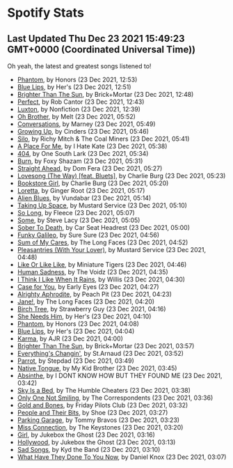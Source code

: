 
# Spotify Stats
## Last Updated Thu Dec 23 2021 15:49:23 GMT+0000 (Coordinated Universal Time))

Oh yeah, the latest and greatest songs listened to!

- [Phantom](https://www.last.fm/music/Honors/_/Phantom), by Honors (23 Dec 2021, 12:53)
- [Blue Lips](https://www.last.fm/music/Her%27s/_/Blue+Lips), by Her's (23 Dec 2021, 12:51)
- [Brighter Than The Sun](https://www.last.fm/music/Brick%252BMortar/_/Brighter+Than+The+Sun), by Brick+Mortar (23 Dec 2021, 12:48)
- [Perfect](https://www.last.fm/music/Rob+Cantor/_/Perfect), by Rob Cantor (23 Dec 2021, 12:43)
- [Luxton](https://www.last.fm/music/Nonfiction/_/Luxton), by Nonfiction (23 Dec 2021, 12:39)
- [Oh Brother](https://www.last.fm/music/Melt/_/Oh+Brother), by Melt (23 Dec 2021, 05:52)
- [Conversations](https://www.last.fm/music/Marney/_/Conversations), by Marney (23 Dec 2021, 05:49)
- [Growing Up](https://www.last.fm/music/Cinders/_/Growing+Up), by Cinders (23 Dec 2021, 05:46)
- [Silo](https://www.last.fm/music/Richy+Mitch+&+The+Coal+Miners/_/Silo), by Richy Mitch & The Coal Miners (23 Dec 2021, 05:41)
- [A Place For Me](https://www.last.fm/music/I+Hate+Kate/_/A+Place+For+Me), by I Hate Kate (23 Dec 2021, 05:38)
- [404](https://www.last.fm/music/One+South+Lark/_/404), by One South Lark (23 Dec 2021, 05:34)
- [Burn](https://www.last.fm/music/Foxy+Shazam/_/Burn), by Foxy Shazam (23 Dec 2021, 05:31)
- [Straight Ahead](https://www.last.fm/music/Dom+Fera/_/Straight+Ahead), by Dom Fera (23 Dec 2021, 05:27)
- [Lovesong (The Way) [feat. Bluets]](https://www.last.fm/music/Charlie+Burg/_/Lovesong+(The+Way)+%5Bfeat.+Bluets%5D), by Charlie Burg (23 Dec 2021, 05:23)
- [Bookstore Girl](https://www.last.fm/music/Charlie+Burg/_/Bookstore+Girl), by Charlie Burg (23 Dec 2021, 05:20)
- [Loretta](https://www.last.fm/music/Ginger+Root/_/Loretta), by Ginger Root (23 Dec 2021, 05:17)
- [Alien Blues](https://www.last.fm/music/Vundabar/_/Alien+Blues), by Vundabar (23 Dec 2021, 05:14)
- [Taking Up Space](https://www.last.fm/music/Mustard+Service/_/Taking+Up+Space), by Mustard Service (23 Dec 2021, 05:10)
- [So Long](https://www.last.fm/music/Fleece/_/So+Long), by Fleece (23 Dec 2021, 05:07)
- [Some](https://www.last.fm/music/Steve+Lacy/_/Some), by Steve Lacy (23 Dec 2021, 05:05)
- [Sober To Death](https://www.last.fm/music/Car+Seat+Headrest/_/Sober+To+Death), by Car Seat Headrest (23 Dec 2021, 05:00)
- [Funky Galileo](https://www.last.fm/music/Sure+Sure/_/Funky+Galileo), by Sure Sure (23 Dec 2021, 04:56)
- [Sum of My Cares](https://www.last.fm/music/The+Long+Faces/_/Sum+of+My+Cares), by The Long Faces (23 Dec 2021, 04:52)
- [Pleasantries (With Your Lover)](https://www.last.fm/music/Mustard+Service/_/Pleasantries+(With+Your+Lover)), by Mustard Service (23 Dec 2021, 04:48)
- [Like Or Like Like](https://www.last.fm/music/Miniature+Tigers/_/Like+Or+Like+Like), by Miniature Tigers (23 Dec 2021, 04:46)
- [Human Sadness](https://www.last.fm/music/The+Voidz/_/Human+Sadness), by The Voidz (23 Dec 2021, 04:35)
- [I Think I Like When It Rains](https://www.last.fm/music/Willis/_/I+Think+I+Like+When+It+Rains), by Willis (23 Dec 2021, 04:30)
- [Case for You](https://www.last.fm/music/Early+Eyes/_/Case+for+You), by Early Eyes (23 Dec 2021, 04:27)
- [Alrighty Aphrodite](https://www.last.fm/music/Peach+Pit/_/Alrighty+Aphrodite), by Peach Pit (23 Dec 2021, 04:23)
- [Jane!](https://www.last.fm/music/The+Long+Faces/_/Jane!), by The Long Faces (23 Dec 2021, 04:20)
- [Birch Tree](https://www.last.fm/music/Strawberry+Guy/_/Birch+Tree), by Strawberry Guy (23 Dec 2021, 04:16)
- [She Needs Him](https://www.last.fm/music/Her%27s/_/She+Needs+Him), by Her's (23 Dec 2021, 04:10)
- [Phantom](https://www.last.fm/music/Honors/_/Phantom), by Honors (23 Dec 2021, 04:08)
- [Blue Lips](https://www.last.fm/music/Her%27s/_/Blue+Lips), by Her's (23 Dec 2021, 04:04)
- [Karma](https://www.last.fm/music/AJR/_/Karma), by AJR (23 Dec 2021, 04:00)
- [Brighter Than The Sun](https://www.last.fm/music/Brick%252BMortar/_/Brighter+Than+The+Sun), by Brick+Mortar (23 Dec 2021, 03:57)
- [Everything's Changin'](https://www.last.fm/music/St.Arnaud/_/Everything%27s+Changin%27), by St.Arnaud (23 Dec 2021, 03:52)
- [Parrot](https://www.last.fm/music/Stepdad/_/Parrot), by Stepdad (23 Dec 2021, 03:49)
- [Native Tongue](https://www.last.fm/music/My+Kid+Brother/_/Native+Tongue), by My Kid Brother (23 Dec 2021, 03:45)
- [Absinthe](https://www.last.fm/music/I+DONT+KNOW+HOW+BUT+THEY+FOUND+ME/_/Absinthe), by I DONT KNOW HOW BUT THEY FOUND ME (23 Dec 2021, 03:42)
- [Sky Is a Bed](https://www.last.fm/music/The+Humble+Cheaters/_/Sky+Is+a+Bed), by The Humble Cheaters (23 Dec 2021, 03:38)
- [Only One Not Smiling](https://www.last.fm/music/The+Correspondents/_/Only+One+Not+Smiling), by The Correspondents (23 Dec 2021, 03:36)
- [Gold and Bones](https://www.last.fm/music/Friday+Pilots+Club/_/Gold+and+Bones), by Friday Pilots Club (23 Dec 2021, 03:32)
- [People and Their Bits](https://www.last.fm/music/Shoe/_/People+and+Their+Bits), by Shoe (23 Dec 2021, 03:27)
- [Parking Garage](https://www.last.fm/music/Tommy+Bravos/_/Parking+Garage), by Tommy Bravos (23 Dec 2021, 03:23)
- [Miss Connection](https://www.last.fm/music/The+Keystones/_/Miss+Connection), by The Keystones (23 Dec 2021, 03:20)
- [Girl](https://www.last.fm/music/Jukebox+the+Ghost/_/Girl), by Jukebox the Ghost (23 Dec 2021, 03:16)
- [Hollywood](https://www.last.fm/music/Jukebox+the+Ghost/_/Hollywood), by Jukebox the Ghost (23 Dec 2021, 03:13)
- [Sad Songs](https://www.last.fm/music/Kyd+the+Band/_/Sad+Songs), by Kyd the Band (23 Dec 2021, 03:10)
- [What Have They Done To You Now](https://www.last.fm/music/Daniel+Knox/_/What+Have+They+Done+To+You+Now), by Daniel Knox (23 Dec 2021, 03:07)
